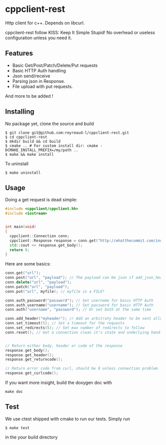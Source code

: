 cppclient-rest
==============

Http client for c++. Depends on libcurl.

cppclient-rest follow KISS: Keep It Simple Stupid! No overhead or useless configuration
unless you need it.

Features
-------

- Basic Get/Post/Patch/Delete/Put requests
- Basic HTTP Auth handling
- Json send/receive
- Parsing json in Response.
- File upload with put requests.

And more to be added !

Installing
----------

No package yet, clone the source and build
```
$ git clone git@github.com:reyreaud-l/cppclient-rest.git
$ cd cppclient-rest
$ mkdir build && cd build
$ cmake .. # For custom install dir: cmake -DCMAKE_INSTALL_PREFIX=/my/path ..
$ make && make install
```

To uninstall
```
$ make uninstall
```

Usage
-----

Doing a get request is dead simple:
```c++
#include <cppclient/cppclient.hh>
#include <iostream>


int main(void)
{
  cppclient::Connection conn;
  cppclient::Response response = conn.get("http://whatthecommit.com/index.txt");
  std::cout << response.get_body();
  return 0;
}
```

Here are some basics:
```c++
conn.get("url");
conn.post("url", "payload"); // The payload can be json if add_json_headers is called
conn.delete("url", "payload");
conn.patch("url", "payload");
conn.put("url", myfile); // myfile is a FILE*

conn.auth_password("password"); // Set username for basic HTTP Auth
conn.auth_username("username"); // Set password for basic HTTP Auth
conn.auth("username", "password"); // Or set both at the same time

conn.add_header("myheader"); // Add an arbitraty header to be sent allong side the requests
conn.set_timeout(5); // Set a timeout for the requests
conn.set_redirects(5); // Set max number of redirects to follow
conn.reset(); // Get a connection clean it's state and underlying handler


// Return either body, header or code of the response
response.get_body();
response.get_header();
response.get_returncode();

// Return error code from curl, should be 0 unless connection problem
response.get_curlcode();
```

If you want more insight, build the doxygen doc with
```
make doc
```

Test
----

We use ctest shipped with cmake to run our tests. Simply run 
```
$ make test
```

in the your build directory
